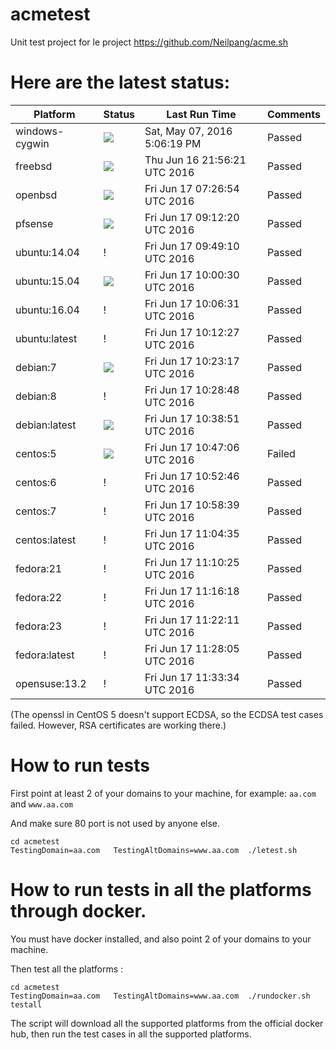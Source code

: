 # acmetest
Unit test project for le project https://github.com/Neilpang/acme.sh



# Here are the latest status:

| Platform | Status| Last Run Time| Comments|
-----------|-------|--------------|---------|
|windows-cygwin| ![](https://cdn.rawgit.com/Neilpang/letest/master/status/windows-cygwin.svg?1462640779)| Sat, May 07, 2016  5:06:19 PM| Passed |
|freebsd| ![](https://cdn.rawgit.com/Neilpang/letest/master/status/freebsd.svg?1466114181)| Thu Jun 16 21:56:21 UTC 2016| Passed |
|openbsd| ![](https://cdn.rawgit.com/Neilpang/letest/master/status/openbsd.svg?1466148414)| Fri Jun 17 07:26:54 UTC 2016| Passed |
|pfsense| ![](https://cdn.rawgit.com/Neilpang/letest/master/status/pfsense.svg?1466154740)| Fri Jun 17 09:12:20 UTC 2016| Passed |
|ubuntu:14.04| \![](https://cdn.rawgit.com/Neilpang/letest/master/status/ubuntu-14.04.svg?1466156950)| Fri Jun 17 09:49:10 UTC 2016| Passed |
|ubuntu:15.04| ![](https://cdn.rawgit.com/Neilpang/letest/master/status/ubuntu-15.04.svg?1466157630)| Fri Jun 17 10:00:30 UTC 2016| Passed |
|ubuntu:16.04| \![](https://cdn.rawgit.com/Neilpang/letest/master/status/ubuntu-16.04.svg?1466157991)| Fri Jun 17 10:06:31 UTC 2016| Passed |
|ubuntu:latest| \![](https://cdn.rawgit.com/Neilpang/letest/master/status/ubuntu-latest.svg?1466158347)| Fri Jun 17 10:12:27 UTC 2016| Passed |
|debian:7| ![](https://cdn.rawgit.com/Neilpang/letest/master/status/debian-7.svg?1466158997)| Fri Jun 17 10:23:17 UTC 2016| Passed |
|debian:8| \![](https://cdn.rawgit.com/Neilpang/letest/master/status/debian-8.svg?1466159328)| Fri Jun 17 10:28:48 UTC 2016| Passed |
|debian:latest| ![](https://cdn.rawgit.com/Neilpang/letest/master/status/debian-latest.svg?1466159931)| Fri Jun 17 10:38:51 UTC 2016| Passed |
|centos:5| ![](https://cdn.rawgit.com/Neilpang/letest/master/status/centos-5.svg?1466160426)| Fri Jun 17 10:47:06 UTC 2016| Failed |
|centos:6| \![](https://cdn.rawgit.com/Neilpang/letest/master/status/centos-6.svg?1466160766)| Fri Jun 17 10:52:46 UTC 2016| Passed |
|centos:7| \![](https://cdn.rawgit.com/Neilpang/letest/master/status/centos-7.svg?1466161119)| Fri Jun 17 10:58:39 UTC 2016| Passed |
|centos:latest| \![](https://cdn.rawgit.com/Neilpang/letest/master/status/centos-latest.svg?1466161475)| Fri Jun 17 11:04:35 UTC 2016| Passed |
|fedora:21| \![](https://cdn.rawgit.com/Neilpang/letest/master/status/fedora-21.svg?1466161825)| Fri Jun 17 11:10:25 UTC 2016| Passed |
|fedora:22| \![](https://cdn.rawgit.com/Neilpang/letest/master/status/fedora-22.svg?1466162178)| Fri Jun 17 11:16:18 UTC 2016| Passed |
|fedora:23| \![](https://cdn.rawgit.com/Neilpang/letest/master/status/fedora-23.svg?1466162531)| Fri Jun 17 11:22:11 UTC 2016| Passed |
|fedora:latest| \![](https://cdn.rawgit.com/Neilpang/letest/master/status/fedora-latest.svg?1466162885)| Fri Jun 17 11:28:05 UTC 2016| Passed |
|opensuse:13.2| \![](https://cdn.rawgit.com/Neilpang/letest/master/status/opensuse-13.2.svg?1466163214)| Fri Jun 17 11:33:34 UTC 2016| Passed |
(The openssl in CentOS 5 doesn't support ECDSA, so the ECDSA test cases failed. However, RSA certificates are working there.)

# How to run tests

First point at least 2 of your domains to your machine, 
for example: `aa.com` and `www.aa.com`

And make sure 80 port is not used by anyone else.

```
cd acmetest
TestingDomain=aa.com   TestingAltDomains=www.aa.com  ./letest.sh
```

# How to run tests in all the platforms through docker.

You must have docker installed, and also point 2 of your domains to your machine.

Then test all the platforms :

```
cd acmetest
TestingDomain=aa.com   TestingAltDomains=www.aa.com  ./rundocker.sh  testall
```

The script will download all the supported platforms from the official docker hub, then run the test cases in all the supported platforms.






